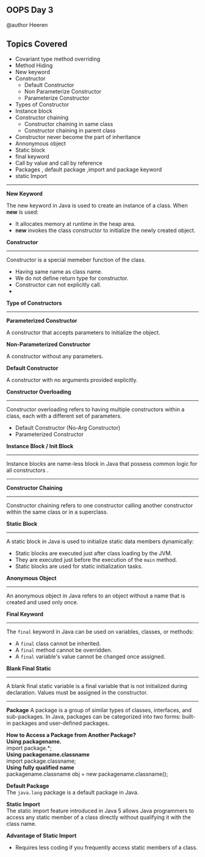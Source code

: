 ## OOPS Day 3

 @author Heeren

 **Topics Covered**
--------------
-   Covariant type method overriding
-   Method Hiding
-   New keyword
-   Constructor
    -   Default Constructor
    -   Non Parameterize Constructor
    -   Parameterize Constructor
-   Types of Constructor
-   Instance block 
-   Constructor chaining
    -   Constructor chaining in same class
    -   Constructor chaining in parent class
-   Constructor never become the part of inheritance
-   Annonymous object 
-   Static block 
-   final keyword
-   Call by value and call by reference 
-   Packages , default package ,import and package keyword 
-   static Import  
--------------
**New Keyword**

The new keyword in Java is used to create an instance of a class. When **new** is used:
-   It allocates memory at runtime in the heap area.
-   **new** invokes the class constructor to initialize the newly created object.

**Constructor**

---
Constructor is a special memeber function of the class.
-   Having same name as class name.
-   We do not define return type for constructor.
-   Constructor can not explicitly call.
-   
**Type of Constructors**

---

**Parameterized Constructor**

A constructor that accepts parameters to initialize the object.

**Non-Parameterized Constructor**

A constructor without any parameters.

**Default Constructor**

A constructor with no arguments provided explicitly.

**Constructor Overloading**

----

Constructor overloading refers to having multiple constructors within a class, each with a different set of parameters.

-   Default Constructor (No-Arg Constructor)
-   Parameterized Constructor

**Instance Block / Init Block**

---

Instance blocks are name-less block in Java that possess common logic for all constructors .

* * * * *

**Constructor Chaining**

---

Constructor chaining refers to one constructor calling another constructor within the same class or in a superclass.

**Static Block**

---

A static block in Java is used to initialize static data members dynamically:
-   Static blocks are executed just after class loading by the JVM.
-   They are executed just before the execution of the `main` method.
-   Static blocks are used for static initialization tasks.

**Anonymous Object**

---
An anonymous object in Java refers to an object without a name that is created and used only once.

**Final Keyword**

---
The `final` keyword in Java can be used on variables, classes, or methods:

-   A `final` class cannot be inherited.
-   A `final` method cannot be overridden.
-   A `final` variable's value cannot be changed once assigned.

**Blank Final Static**

---
A blank final static variable is a final variable that is not initialized during declaration. Values must be assigned in the constructor.

---

**Package**
A package is a group of similar types of classes, interfaces, and sub-packages. In Java, packages can be categorized into two forms: built-in packages and user-defined packages.

**How to Access a Package from Another Package?**   
**Using packagename.**     
import package.*;   
**Using packagename.classname**     
import package.classname;   
**Using fully qualified name**   
packagename.classname obj = new packagename.classname();

**Default Package**  
The `java.lang` package is a default package in Java.

**Static Import**  
The static import feature introduced in Java 5 allows Java programmers to access any static member of a class directly without qualifying it with the class name.

**Advantage of Static Import**  
-   Requires less coding if you frequently access static members of a class.


